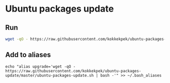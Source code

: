 # Ubuntu packages update
## Run
```sh
wget -qO - https://raw.githubusercontent.com/kokkekpek/ubuntu-packages-update/master/ubuntu-packages-update.sh | bash -
```

## Add to aliases
```
echo "alias upgrade='wget -qO - https://raw.githubusercontent.com/kokkekpek/ubuntu-packages-update/master/ubuntu-packages-update.sh | bash -'" >> ~/.bash_aliases
```